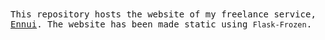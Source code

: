 <samp>
This repository hosts the website of my freelance service, <a href="https://ennuifreelance.com">Ennui</a>. The website has been made static using <code>Flask-Frozen</code>.
</samp>
